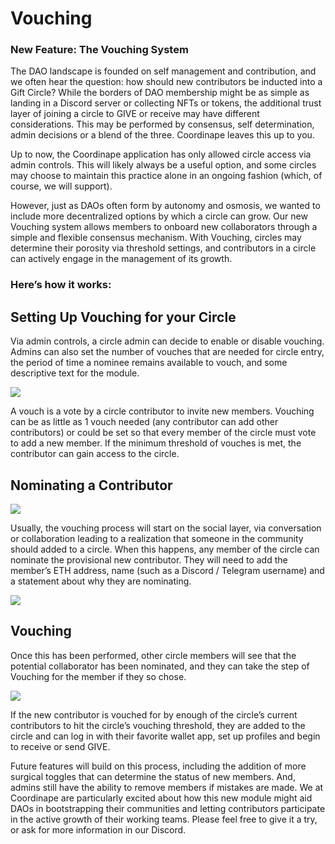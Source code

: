 # Vouching

### New Feature: The Vouching System

The DAO landscape is founded on self management and contribution, and we often hear the question: how should new contributors be inducted into a Gift Circle?  While the borders of DAO membership might be as simple as landing in a Discord server or collecting NFTs or tokens, the additional trust layer of joining a circle to GIVE or receive may have different considerations.  This may be performed by consensus, self determination, admin decisions or a blend of the three. Coordinape leaves this up to you.

Up to now, the Coordinape application has only allowed circle access via admin controls.  This will likely always be a useful option, and some circles may choose to maintain this practice alone in an ongoing fashion (which, of course, we will support).

However, just as DAOs often form by autonomy and osmosis, we wanted to include more decentralized options by which a circle can grow.  Our new Vouching system allows members to onboard new collaborators through a simple and flexible consensus mechanism. With Vouching, circles may determine their porosity via threshold settings, and contributors in a circle can actively engage in the management of its growth.

### Here’s how it works:

## Setting Up Vouching for your Circle

Via admin controls, a circle admin can decide to enable or disable vouching.  Admins can also set the number of vouches that are needed for circle entry, the period of time a nominee remains available to vouch, and some descriptive text for the module.

![](images/vouching-admin2.jpg)

A vouch is a vote by a circle contributor to invite new members.  Vouching can be as little as 1 vouch needed (any contributor can add other contributors) or could be set so that every member of the circle must vote to add a new member.  If the minimum threshold of vouches is met, the contributor can gain access to the circle.

## Nominating a Contributor

![](images/vouching-process.jpg)

Usually, the vouching process will start on the social layer, via conversation or collaboration leading to a realization that someone in the community should added to a circle. When this happens, any member of the circle can nominate the provisional new contributor.  They will need to add the member’s ETH address, name (such as a Discord / Telegram username) and a statement about why they are nominating.

![](images/vouching-nominate2.jpg)

## Vouching

Once this has been performed, other circle members will see that the potential collaborator has been nominated, and they can take the step of Vouching for the member if they so chose. 

![](images/vouching-vouch2.jpg)

If the new contributor is vouched for by enough of the circle’s current contributors to hit the circle’s vouching threshold, they are added to the circle and can log in with their favorite wallet app, set up profiles and begin to receive or send GIVE.

Future features will build on this process, including the addition of more surgical toggles that can determine the status of new members. And, admins still have the ability to remove members if mistakes are made. We at Coordinape are particularly excited about how this new module might aid DAOs in bootstrapping their communities and letting contributors participate in the active growth of their working teams.  Please feel free to give it a try, or ask for more information in our Discord.
